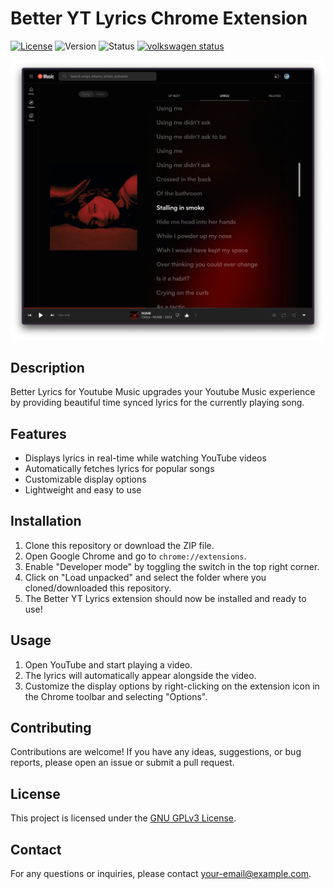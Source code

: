 # Better YT Lyrics Chrome Extension

[![License](https://img.shields.io/badge/license-GNU_GPL_v3-blue.svg)](https://www.gnu.org/licenses/gpl-3.0.en.html)
![Version](https://img.shields.io/badge/version-0.1.0-blue.svg)
![Status](https://img.shields.io/badge/status-active-brightgreen.svg)
[![volkswagen status](https://auchenberg.github.io/volkswagen/volkswargen_ci.svg?v=1)](https://github.com/boidushya/better-lyrics)

![Banner](./images/banner/screenshot.png)

## Description

Better Lyrics for Youtube Music upgrades your Youtube Music experience
by providing beautiful time synced lyrics for the currently playing
song.

## Features

- Displays lyrics in real-time while watching YouTube videos
- Automatically fetches lyrics for popular songs
- Customizable display options
- Lightweight and easy to use

## Installation

1. Clone this repository or download the ZIP file.
2. Open Google Chrome and go to `chrome://extensions`.
3. Enable "Developer mode" by toggling the switch in the top right corner.
4. Click on "Load unpacked" and select the folder where you cloned/downloaded this repository.
5. The Better YT Lyrics extension should now be installed and ready to use!

## Usage

1. Open YouTube and start playing a video.
2. The lyrics will automatically appear alongside the video.
3. Customize the display options by right-clicking on the extension icon in the Chrome toolbar and selecting "Options".

## Contributing

Contributions are welcome! If you have any ideas, suggestions, or bug reports, please open an issue or submit a pull request.

## License

This project is licensed under the [GNU GPLv3 License](LICENSE).

## Contact

For any questions or inquiries, please contact [your-email@example.com](mailto:your-email@example.com).
